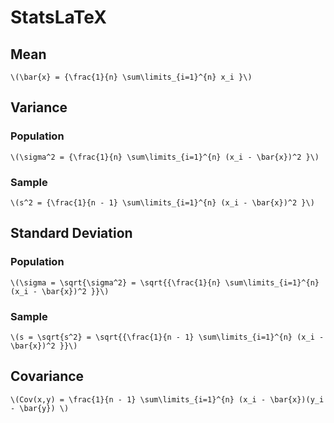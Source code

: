 # StatsLaTeX

## Mean
    \(\bar{x} = {\frac{1}{n} \sum\limits_{i=1}^{n} x_i }\)

## Variance
### Population
    \(\sigma^2 = {\frac{1}{n} \sum\limits_{i=1}^{n} (x_i - \bar{x})^2 }\)
### Sample
    \(s^2 = {\frac{1}{n - 1} \sum\limits_{i=1}^{n} (x_i - \bar{x})^2 }\)

## Standard Deviation
### Population
    \(\sigma = \sqrt{\sigma^2} = \sqrt{{\frac{1}{n} \sum\limits_{i=1}^{n} (x_i - \bar{x})^2 }}\)
### Sample
    \(s = \sqrt{s^2} = \sqrt{{\frac{1}{n - 1} \sum\limits_{i=1}^{n} (x_i - \bar{x})^2 }}\)

## Covariance
    \(Cov(x,y) = \frac{1}{n - 1} \sum\limits_{i=1}^{n} (x_i - \bar{x})(y_i - \bar{y}) \)
